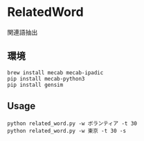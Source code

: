 # RelatedWord
関連語抽出

## 環境
```
brew install mecab mecab-ipadic
pip install mecab-python3
pip install gensim
```

## Usage
```
python related_word.py -w ボランティア -t 30
python related_word.py -w 東京 -t 30 -s
```
